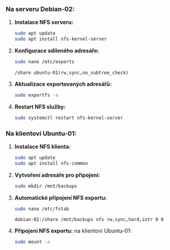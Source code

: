 ### Na serveru Debian-02:

1. **Instalace NFS serveru:**
   ```bash
   sudo apt update
   sudo apt install nfs-kernel-server
   ```

2. **Konfigurace sdíleného adresáře:**
     ```bash
     sudo nano /etc/exports
     ```
     ```
     /share ubuntu-01(rw,sync,no_subtree_check)
     ```

3. **Aktualizace exportovaných adresářů:**
   ```bash
   sudo exportfs -a
   ```

4. **Restart NFS služby:**
   ```bash
   sudo systemctl restart nfs-kernel-server
   ```

### Na klientovi Ubuntu-01:

1. **Instalace NFS klienta:**
   ```bash
   sudo apt update
   sudo apt install nfs-common
   ```

2. **Vytvoření adresáře pro připojení:**
   ```bash
   sudo mkdir /mnt/backups
   ```

3. **Automatické připojení NFS exportu:**
     ```bash
     sudo nano /etc/fstab
     ```
     ```
     debian-02:/share /mnt/backups nfs rw,sync,hard,intr 0 0
     ```

4. **Připojení NFS exportu:**
   na klientovi Ubuntu-01:
     ```bash
     sudo mount -a
     ```

